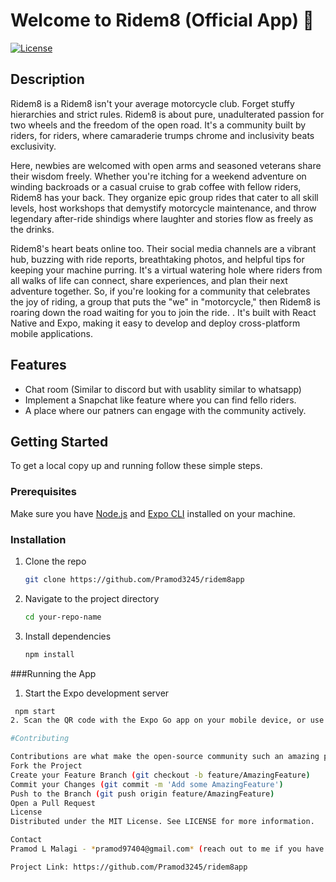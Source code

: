 # Welcome to Ridem8 (Official App) 👋

[![License](https://img.shields.io/badge/license-MIT-blue.svg)](https://github.com/yourusername/your-repo-name/blob/main/LICENSE)

## Description

Ridem8 is a Ridem8 isn't your average motorcycle club. Forget stuffy hierarchies and strict rules. Ridem8 is about pure, unadulterated passion for two wheels and the freedom of the open road. 
It's a community built by riders, for riders, where camaraderie trumps chrome and inclusivity beats exclusivity. 

Here, newbies are welcomed with open arms and seasoned veterans share their wisdom freely. Whether you're itching for a weekend adventure on winding backroads or a casual cruise to grab coffee with 
fellow riders, Ridem8 has your back. They organize epic group rides that cater to all skill levels, host workshops that demystify motorcycle maintenance, and throw legendary after-ride 
shindigs where laughter and stories flow as freely as the drinks.

Ridem8's heart beats online too. Their social media channels are a vibrant hub, buzzing with ride reports, breathtaking photos, and helpful tips for keeping your machine purring. 
It's a virtual watering hole where riders from all walks of life can connect, share experiences, and plan their next adventure together. So, if you're looking for a community that celebrates the joy of
riding, a group that puts the "we" in "motorcycle," then Ridem8 is roaring down the road waiting for you to join the ride. . It's built with React Native and Expo, making it easy to
develop and deploy cross-platform mobile applications.

## Features

- Chat room (Similar to discord but with usablity similar to whatsapp)
- Implement a Snapchat like feature where you can find fello riders.
- A place where our patners can engage with the community actively.

## Getting Started

To get a local copy up and running follow these simple steps.

### Prerequisites

Make sure you have [Node.js](https://nodejs.org/) and [Expo CLI](https://docs.expo.dev/) installed on your machine.

### Installation

1. Clone the repo
   ```sh
   git clone https://github.com/Pramod3245/ridem8app
2. Navigate to the project directory
   ```sh
   cd your-repo-name
3. Install dependencies
   ```sh
   npm install
###Running the App
1. Start the Expo development server
  ```sh
   npm start
2. Scan the QR code with the Expo Go app on your mobile device, or use an emulator/simulator to run the app.

#Contributing

Contributions are what make the open-source community such an amazing place to learn, inspire, and create. Any contributions you make are greatly appreciated.
Fork the Project
Create your Feature Branch (git checkout -b feature/AmazingFeature)
Commit your Changes (git commit -m 'Add some AmazingFeature')
Push to the Branch (git push origin feature/AmazingFeature)
Open a Pull Request
License
Distributed under the MIT License. See LICENSE for more information.

Contact
Pramod L Malagi - *pramod97404@gmail.com* (reach out to me if you have any suggestions!)

Project Link: https://github.com/Pramod3245/ridem8app
